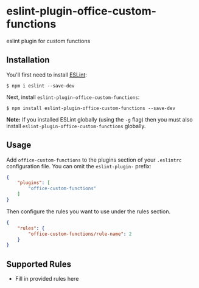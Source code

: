 # eslint-plugin-office-custom-functions

eslint plugin for custom functions

## Installation

You'll first need to install [ESLint](http://eslint.org):

```
$ npm i eslint --save-dev
```

Next, install `eslint-plugin-office-custom-functions`:

```
$ npm install eslint-plugin-office-custom-functions --save-dev
```

**Note:** If you installed ESLint globally (using the `-g` flag) then you must also install `eslint-plugin-office-custom-functions` globally.

## Usage

Add `office-custom-functions` to the plugins section of your `.eslintrc` configuration file. You can omit the `eslint-plugin-` prefix:

```json
{
    "plugins": [
        "office-custom-functions"
    ]
}
```


Then configure the rules you want to use under the rules section.

```json
{
    "rules": {
        "office-custom-functions/rule-name": 2
    }
}
```

## Supported Rules

* Fill in provided rules here





